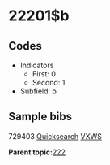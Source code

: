 # 22201$b

## Codes

-   Indicators
    -   First: 0
    -   Second: 1
-   Subfield: b

## Sample bibs

729403 [Quicksearch](https://search.library.yale.edu/catalog/729403) [VXWS](http://prodorbis.library.yale.edu:7014/vxws/GetHoldingsService?bibId=729403)

**Parent topic:**[222](../../tags/222/222.md)


